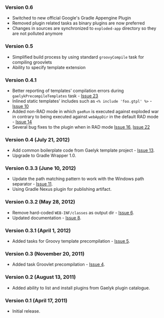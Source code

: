 ### Version 0.6

* Switched to new official Google's Gradle Appengine Plugin
* Removed plugin related tasks as binary plugins are now preferred
* Changes in sources are synchronized to `exploded-app` directory so they are not polluted anymore

### Version 0.5

* Simplified build process by using standard `groovyCompile` task for compiling groovlets
* Ability to specify template extension

### Version 0.4.1

* Better reporting of templates' compilation errors during `gaelykPrecompileTemplates` task - [Issue 23](https://github.com/bmuschko/gradle-gaelyk-plugin/issues/23)
* Inlined static templates' includes such as `<% include 'foo.gtpl' %>` - [Issue 10](https://github.com/bmuschko/gradle-gaelyk-plugin/issues/10)
* Added non-RAD mode in which `gaeRun` is executed against exploded war in contrary to being executed against `webAppDir` in the default RAD mode - [Issue 14](https://github.com/bmuschko/gradle-gaelyk-plugin/issues/14)
* Several bug fixes to the plugin when in RAD mode [Issue 16](https://github.com/bmuschko/gradle-gaelyk-plugin/issues/16), [Issue 22](https://github.com/bmuschko/gradle-gaelyk-plugin/issues/22)

### Version 0.4 (July 21, 2012)

* Add common boilerplate code from Gaelyk template project - [Issue 13](https://github.com/bmuschko/gradle-gaelyk-plugin/pull/13).
* Upgrade to Gradle Wrapper 1.0.

### Version 0.3.3 (June 10, 2012)

* Update the path matching pattern to work with the Windows path separator - [Issue 11](https://github.com/bmuschko/gradle-gaelyk-plugin/pull/11).
* Using Gradle Nexus plugin for publishing artifact.

### Version 0.3.2 (May 28, 2012)

* Remove hard-coded `WEB-INF/classes` as output dir - [Issue 6](https://github.com/bmuschko/gradle-gaelyk-plugin/pull/6).
* Updated documentation - [Issue 8](https://github.com/bmuschko/gradle-gaelyk-plugin/pull/8).

### Version 0.3.1 (April 1, 2012)

* Added tasks for Groovy template precompilation - [Issue 5](https://github.com/bmuschko/gradle-gaelyk-plugin/pull/5).

### Version 0.3 (November 20, 2011)

* Added task Groovlet precompilation - [Issue 4](https://github.com/bmuschko/gradle-gaelyk-plugin/pull/4).

### Version 0.2 (August 13, 2011)

* Added ability to list and install plugins from Gaelyk plugin catalogue.

### Version 0.1 (April 17, 2011)

* Initial release.
